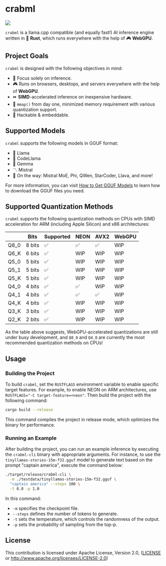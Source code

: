 # crabml

[![](https://img.shields.io/discord/1111711408875393035?logo=discord&label=discord)](https://discord.gg/wbzqddT3QC)

`crabml` is a llama.cpp compatible (and equally fast!) AI inference engine written in 🦀 **Rust**, which runs everywhere with the help of 🎮 **WebGPU**.

## Project Goals

`crabml` is designed with the following objectives in mind:

- 🤖 Focus solely on inference.
- 🎮 Runs on browsers, desktops, and servers everywhere with the help of **WebGPU**.
- ⏩ **SIMD**-accelerated inference on inexpensive hardware.
- 💼 `mmap()` from day one, minimized memory requirement with various quantization support.
- 👾 Hackable & embeddable.

## Supported Models

`crabml` supports the following models in GGUF format:

- 🦙 Llama
- 🦙 CodeLlama
- 🦙 Gemma
- 〽️ Mistral
- 🚄 On the way: Mistral MoE, Phi, QWen, StarCoder, Llava, and more!

For more information, you can visit [How to Get GGUF Models](https://github.com/crabml/crabml/blob/main/docs/how-to-get-gguf-models.md) to learn how to download the GGUF files you need.

## Supported Quantization Methods

`crabml` supports the following quantization methods on CPUs with SIMD acceleration for ARM (including Apple Silicon) and x86 architectures:

|      | Bits   | Supported | NEON | AVX2 | WebGPU |
| ---- | ------ | --------- | ---- | ---- | ------ |
| Q8_0 | 8 bits | ✅         | ✅   | ✅   | WIP    |
| Q6_K | 6 bits | ✅         | WIP  | WIP   | WIP  |
| Q5_0 | 5 bits | ✅         | WIP  | WIP   | WIP  |
| Q5_1 | 5 bits | ✅         | WIP  | WIP   | WIP  |
| Q5_K | 5 bits | ✅         | WIP  | WIP   | WIP  |
| Q4_0 | 4 bits | ✅         | ✅   | WIP   |  WIP  |
| Q4_1 | 4 bits | ✅         | ✅   | ✅    | WIP    |
| Q4_K | 4 bits | ✅         | WIP   | WIP    | WIP    |
| Q3_K | 3 bits | ✅         | WIP   | WIP    | WIP    |
| Q2_K | 2 bits | ✅         | WIP   | WIP    | WIP    |

As the table above suggests, WebGPU-accelerated quantizations are still under busy development, and `Q8_0` and `Q4_0` are currently the most recommended quantization methods on CPUs!

## Usage

### Building the Project

To build `crabml`, set the `RUSTFLAGS` environment variable to enable specific target features. For example, to enable NEON on ARM architectures, use `RUSTFLAGS="-C target-feature=+neon"`. Then build the project with the following command:

```bash
cargo build --release
```

This command compiles the project in release mode, which optimizes the binary for performance.

### Running an Example

After building the project, you can run an example inference by executing the `crabml-cli` binary with appropriate arguments. For instance, to use the `tinyllamas-stories-15m-f32.gguf` model to generate text based on the prompt "captain america", execute the command below:

```bash
./target/release/crabml-cli \
  -m ./testdata/tinyllamas-stories-15m-f32.gguf \
  "captain america" --steps 100 \
  -t 0.8 -p 1.0
```

In this command:

- `-m` specifies the checkpoint file.
- `--steps` defines the number of tokens to generate.
- `-t` sets the temperature, which controls the randomness of the output.
- `-p` sets the probability of sampling from the top-p.

## License

This contribution is licensed under Apache License, Version 2.0, ([LICENSE](LICENSE) or <http://www.apache.org/licenses/LICENSE-2.0>)
